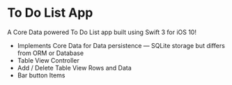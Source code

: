 # To Do List App
A Core Data powered To Do List app built using Swift 3 for iOS 10!

- Implements Core Data for Data persistence — SQLite storage but differs from ORM or Database
- Table View Controller
- Add / Delete Table View Rows and Data
- Bar button Items
